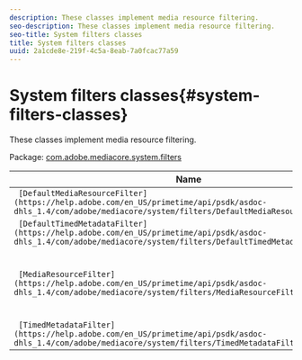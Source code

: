 ```yaml
---
description: These classes implement media resource filtering.
seo-description: These classes implement media resource filtering.
seo-title: System filters classes
title: System filters classes
uuid: 2a1cde8e-219f-4c5a-8eab-7a0fcac77a59
---
```


# System filters classes{#system-filters-classes}

These classes implement media resource filtering.

 Package: [com.adobe.mediacore.system.filters](https://help.adobe.com/en_US/primetime/api/psdk/asdoc-dhls_1.4/com/adobe/mediacore/system/filters/package-detail.html) 

|  Name  | Description  |
|---|---|
| ` [DefaultMediaResourceFilter](https://help.adobe.com/en_US/primetime/api/psdk/asdoc-dhls_1.4/com/adobe/mediacore/system/filters/DefaultMediaResourceFilter.html)`  | Class.  |
| ` [DefaultTimedMetadataFilter](https://help.adobe.com/en_US/primetime/api/psdk/asdoc-dhls_1.4/com/adobe/mediacore/system/filters/DefaultTimedMetadataFilter.html)`  | Class.  |
| ` [MediaResourceFilter](https://help.adobe.com/en_US/primetime/api/psdk/asdoc-dhls_1.4/com/adobe/mediacore/system/filters/MediaResourceFilter.html)`  | Class implementing basic media resource filtering implementation.  |
| ` [TimedMetadataFilter](https://help.adobe.com/en_US/primetime/api/psdk/asdoc-dhls_1.4/com/adobe/mediacore/system/filters/TimedMetadataFilter.html)`  | Base class for all tag filters.  |


